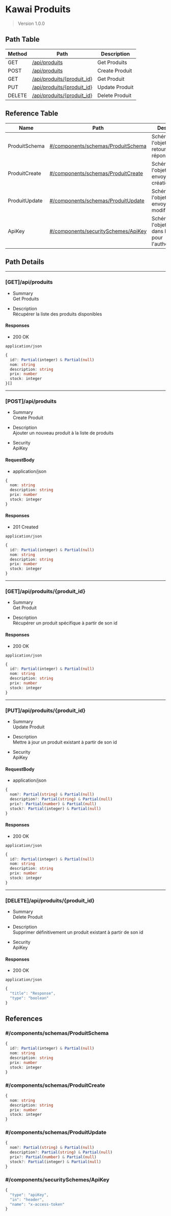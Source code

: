# Kawai Produits

> Version 1.0.0

## Path Table

| Method | Path | Description |
| --- | --- | --- |
| GET | [/api/produits](#getapiproduits) | Get Produits |
| POST | [/api/produits](#postapiproduits) | Create Produit |
| GET | [/api/produits/{produit_id}](#getapiproduitsproduit_id) | Get Produit |
| PUT | [/api/produits/{produit_id}](#putapiproduitsproduit_id) | Update Produit |
| DELETE | [/api/produits/{produit_id}](#deleteapiproduitsproduit_id) | Delete Produit |

## Reference Table

| Name | Path | Description                                                                                  |
| --- | --- |----------------------------------------------------------------------------------------------|
| ProduitSchema | [#/components/schemas/ProduitSchema](#componentsschemasproduitschema) | Schéma de l'objet produit retourné en réponse              |
| ProduitCreate | [#/components/schemas/ProduitCreate](#componentsschemasproduitcreate) | Schéma de l'objet produit a envoyé pour la création        |
| ProduitUpdate | [#/components/schemas/ProduitUpdate](#componentsschemasproduitupdate) | Schéma de l'objet produit a envoyé pour la modification    |
| ApiKey | [#/components/securitySchemes/ApiKey](#componentssecurityschemesapikey) | Schéma de l'objet utilisé dans le header pour l'authentification |

## Path Details

***

### [GET]/api/produits

- Summary  
Get Produits

- Description  
Récupérer la liste des produits disponibles

#### Responses

- 200 OK

`application/json`

```ts
{
  id?: Partial(integer) & Partial(null)
  nom: string
  description: string
  prix: number
  stock: integer
}[]
```

***

### [POST]/api/produits

- Summary  
Create Produit

- Description  
Ajouter un nouveau produit à la liste de produits

- Security  
ApiKey  

#### RequestBody

- application/json

```ts
{
  nom: string
  description: string
  prix: number
  stock: integer
}
```

#### Responses

- 201 Created

`application/json`

```ts
{
  id?: Partial(integer) & Partial(null)
  nom: string
  description: string
  prix: number
  stock: integer
}
```

***

### [GET]/api/produits/{produit_id}

- Summary  
Get Produit

- Description  
Récupérer un produit spécifique à partir de son id

#### Responses

- 200 OK

`application/json`

```ts
{
  id?: Partial(integer) & Partial(null)
  nom: string
  description: string
  prix: number
  stock: integer
}
```

***

### [PUT]/api/produits/{produit_id}

- Summary  
Update Produit

- Description  
Mettre à jour un produit existant à partir de son id

- Security  
ApiKey  

#### RequestBody

- application/json

```ts
{
  nom?: Partial(string) & Partial(null)
  description?: Partial(string) & Partial(null)
  prix?: Partial(number) & Partial(null)
  stock?: Partial(integer) & Partial(null)
}
```

#### Responses

- 200 OK

`application/json`

```ts
{
  id?: Partial(integer) & Partial(null)
  nom: string
  description: string
  prix: number
  stock: integer
}
```

***

### [DELETE]/api/produits/{produit_id}

- Summary  
Delete Produit

- Description  
Supprimer définitivement un produit existant à partir de son id

- Security  
ApiKey  

#### Responses

- 200 OK

`application/json`

```ts
{
  "title": "Response",
  "type": "boolean"
}
```

## References

### #/components/schemas/ProduitSchema

```ts
{
  id?: Partial(integer) & Partial(null)
  nom: string
  description: string
  prix: number
  stock: integer
}
```

### #/components/schemas/ProduitCreate

```ts
{
  nom: string
  description: string
  prix: number
  stock: integer
}
```

### #/components/schemas/ProduitUpdate

```ts
{
  nom?: Partial(string) & Partial(null)
  description?: Partial(string) & Partial(null)
  prix?: Partial(number) & Partial(null)
  stock?: Partial(integer) & Partial(null)
}
```

### #/components/securitySchemes/ApiKey

```ts
{
  "type": "apiKey",
  "in": "header",
  "name": "x-access-token"
}
```
